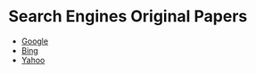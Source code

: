 # Search Engines Original Papers
- [Google](https://github.com/ramlaxman/papers-we-love/blob/master/search-engines/The%20Anatomy%20of%20a%20Large-Scale%20HypertextualWeb%20Search%20Engine.pdf)
- [Bing](https://github.com/ramlaxman/papers-we-love/blob/master/search-engines/Web-Scale%20Responsive%20Visual%20Search%20at%20Bing.pdf)
- [Yahoo](https://github.com/ramlaxman/papers-we-love/blob/master/search-engines/Ranking%20Relevance%20in%20Yahoo%20Search.pdf)
